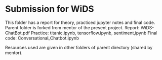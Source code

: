 # Submission for WiDS

This folder has a report for theory, practiced jupyter notes and final code. Parent folder is forked from mentor of the present project.
Report: WiDS-ChatBot.pdf
Practice: titanic.ipynb, tensorflow.ipynb, sentiment,ipynb
Final code: Conversational_Chatbot.ipynb

Resources used are given in other folders of parent directory (shared by mentor).
